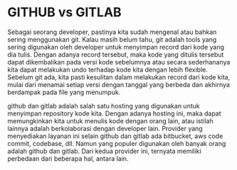 # GITHUB vs GITLAB

Sebagai seorang developer, pastinya kita sudah mengenal atau bahkan sering menggunakan git. Kalau masih belum tahu, git adalah tools yang sering digunakan oleh developer untuk menyimpan record dari kode yang dia tulis. Dengan adanya record tersebut, maka kode yang ditulis tersebut dapat dikembalikan pada versi kode sebelumnya atau secara sederhananya kita dapat melakukan undo terhadap kode kita dengan lebih flexible. Sebelum git ada, kita pasti kesulitan dalam melakukan record dari kode kita, mulai dari menamai setiap versi dengan tanggal yang berbeda dan akhirnya berdampak pada file yang menumpuk.

github dan gitlab adalah salah satu hosting yang digunakan untuk menyimpan repository kode kita. Dengan adanya hosting ini, maka dapat memungkinkan kita untuk menulis kode dengan orang lain, atau istilah lainnya adalah berkolaborasi dengan developer lain. Provider yang menyediakan layanan ini selain github dan gitlab ada bitbucket, aws code commit, codebase, dll. Namun yang populer digunakan oleh banyak orang adalah github dan gitlab. Dari kedua provider ini, ternyata memiliki perbedaan dari beberapa hal, antara lain.

## 